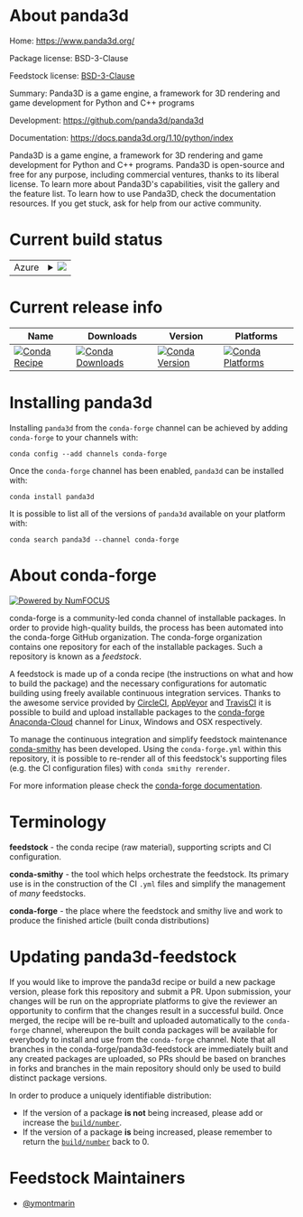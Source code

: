 About panda3d
=============

Home: https://www.panda3d.org/

Package license: BSD-3-Clause

Feedstock license: [BSD-3-Clause](https://github.com/conda-forge/panda3d-feedstock/blob/master/LICENSE.txt)

Summary: Panda3D is a game engine, a framework for 3D rendering and game development for Python and C++ programs

Development: https://github.com/panda3d/panda3d

Documentation: https://docs.panda3d.org/1.10/python/index

Panda3D is a game engine, a framework for 3D rendering
and game development for Python and C++ programs. Panda3D
is open-source and free for any purpose, including commercial
ventures, thanks to its liberal license. To learn more about
Panda3D's capabilities, visit the gallery and the feature list.
To learn how to use Panda3D, check the documentation resources.
If you get stuck, ask for help from our active community.


Current build status
====================


<table>
    
  <tr>
    <td>Azure</td>
    <td>
      <details>
        <summary>
          <a href="https://dev.azure.com/conda-forge/feedstock-builds/_build/latest?definitionId=11205&branchName=master">
            <img src="https://dev.azure.com/conda-forge/feedstock-builds/_apis/build/status/panda3d-feedstock?branchName=master">
          </a>
        </summary>
        <table>
          <thead><tr><th>Variant</th><th>Status</th></tr></thead>
          <tbody><tr>
              <td>linux_64_python3.6.____cpython</td>
              <td>
                <a href="https://dev.azure.com/conda-forge/feedstock-builds/_build/latest?definitionId=11205&branchName=master">
                  <img src="https://dev.azure.com/conda-forge/feedstock-builds/_apis/build/status/panda3d-feedstock?branchName=master&jobName=linux&configuration=linux_64_python3.6.____cpython" alt="variant">
                </a>
              </td>
            </tr><tr>
              <td>linux_64_python3.7.____cpython</td>
              <td>
                <a href="https://dev.azure.com/conda-forge/feedstock-builds/_build/latest?definitionId=11205&branchName=master">
                  <img src="https://dev.azure.com/conda-forge/feedstock-builds/_apis/build/status/panda3d-feedstock?branchName=master&jobName=linux&configuration=linux_64_python3.7.____cpython" alt="variant">
                </a>
              </td>
            </tr><tr>
              <td>linux_64_python3.8.____cpython</td>
              <td>
                <a href="https://dev.azure.com/conda-forge/feedstock-builds/_build/latest?definitionId=11205&branchName=master">
                  <img src="https://dev.azure.com/conda-forge/feedstock-builds/_apis/build/status/panda3d-feedstock?branchName=master&jobName=linux&configuration=linux_64_python3.8.____cpython" alt="variant">
                </a>
              </td>
            </tr><tr>
              <td>osx_64_python3.6.____cpython</td>
              <td>
                <a href="https://dev.azure.com/conda-forge/feedstock-builds/_build/latest?definitionId=11205&branchName=master">
                  <img src="https://dev.azure.com/conda-forge/feedstock-builds/_apis/build/status/panda3d-feedstock?branchName=master&jobName=osx&configuration=osx_64_python3.6.____cpython" alt="variant">
                </a>
              </td>
            </tr><tr>
              <td>osx_64_python3.7.____cpython</td>
              <td>
                <a href="https://dev.azure.com/conda-forge/feedstock-builds/_build/latest?definitionId=11205&branchName=master">
                  <img src="https://dev.azure.com/conda-forge/feedstock-builds/_apis/build/status/panda3d-feedstock?branchName=master&jobName=osx&configuration=osx_64_python3.7.____cpython" alt="variant">
                </a>
              </td>
            </tr><tr>
              <td>osx_64_python3.8.____cpython</td>
              <td>
                <a href="https://dev.azure.com/conda-forge/feedstock-builds/_build/latest?definitionId=11205&branchName=master">
                  <img src="https://dev.azure.com/conda-forge/feedstock-builds/_apis/build/status/panda3d-feedstock?branchName=master&jobName=osx&configuration=osx_64_python3.8.____cpython" alt="variant">
                </a>
              </td>
            </tr>
          </tbody>
        </table>
      </details>
    </td>
  </tr>
</table>

Current release info
====================

| Name | Downloads | Version | Platforms |
| --- | --- | --- | --- |
| [![Conda Recipe](https://img.shields.io/badge/recipe-panda3d-green.svg)](https://anaconda.org/conda-forge/panda3d) | [![Conda Downloads](https://img.shields.io/conda/dn/conda-forge/panda3d.svg)](https://anaconda.org/conda-forge/panda3d) | [![Conda Version](https://img.shields.io/conda/vn/conda-forge/panda3d.svg)](https://anaconda.org/conda-forge/panda3d) | [![Conda Platforms](https://img.shields.io/conda/pn/conda-forge/panda3d.svg)](https://anaconda.org/conda-forge/panda3d) |

Installing panda3d
==================

Installing `panda3d` from the `conda-forge` channel can be achieved by adding `conda-forge` to your channels with:

```
conda config --add channels conda-forge
```

Once the `conda-forge` channel has been enabled, `panda3d` can be installed with:

```
conda install panda3d
```

It is possible to list all of the versions of `panda3d` available on your platform with:

```
conda search panda3d --channel conda-forge
```


About conda-forge
=================

[![Powered by NumFOCUS](https://img.shields.io/badge/powered%20by-NumFOCUS-orange.svg?style=flat&colorA=E1523D&colorB=007D8A)](http://numfocus.org)

conda-forge is a community-led conda channel of installable packages.
In order to provide high-quality builds, the process has been automated into the
conda-forge GitHub organization. The conda-forge organization contains one repository
for each of the installable packages. Such a repository is known as a *feedstock*.

A feedstock is made up of a conda recipe (the instructions on what and how to build
the package) and the necessary configurations for automatic building using freely
available continuous integration services. Thanks to the awesome service provided by
[CircleCI](https://circleci.com/), [AppVeyor](https://www.appveyor.com/)
and [TravisCI](https://travis-ci.com/) it is possible to build and upload installable
packages to the [conda-forge](https://anaconda.org/conda-forge)
[Anaconda-Cloud](https://anaconda.org/) channel for Linux, Windows and OSX respectively.

To manage the continuous integration and simplify feedstock maintenance
[conda-smithy](https://github.com/conda-forge/conda-smithy) has been developed.
Using the ``conda-forge.yml`` within this repository, it is possible to re-render all of
this feedstock's supporting files (e.g. the CI configuration files) with ``conda smithy rerender``.

For more information please check the [conda-forge documentation](https://conda-forge.org/docs/).

Terminology
===========

**feedstock** - the conda recipe (raw material), supporting scripts and CI configuration.

**conda-smithy** - the tool which helps orchestrate the feedstock.
                   Its primary use is in the construction of the CI ``.yml`` files
                   and simplify the management of *many* feedstocks.

**conda-forge** - the place where the feedstock and smithy live and work to
                  produce the finished article (built conda distributions)


Updating panda3d-feedstock
==========================

If you would like to improve the panda3d recipe or build a new
package version, please fork this repository and submit a PR. Upon submission,
your changes will be run on the appropriate platforms to give the reviewer an
opportunity to confirm that the changes result in a successful build. Once
merged, the recipe will be re-built and uploaded automatically to the
`conda-forge` channel, whereupon the built conda packages will be available for
everybody to install and use from the `conda-forge` channel.
Note that all branches in the conda-forge/panda3d-feedstock are
immediately built and any created packages are uploaded, so PRs should be based
on branches in forks and branches in the main repository should only be used to
build distinct package versions.

In order to produce a uniquely identifiable distribution:
 * If the version of a package **is not** being increased, please add or increase
   the [``build/number``](https://conda.io/docs/user-guide/tasks/build-packages/define-metadata.html#build-number-and-string).
 * If the version of a package **is** being increased, please remember to return
   the [``build/number``](https://conda.io/docs/user-guide/tasks/build-packages/define-metadata.html#build-number-and-string)
   back to 0.

Feedstock Maintainers
=====================

* [@ymontmarin](https://github.com/ymontmarin/)

